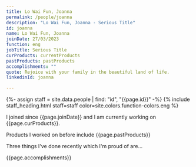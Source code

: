 ```yaml
---
title: Lo Wai Fun, Joanna
permalink: /people/joanna
description: "Lo Wai Fun, Joanna - Serious Title"
id: joanna
name: Lo Wai Fun, Joanna
joinDate: 27/03/2023
function: eng
jobTitle: Serious Title
curProducts: currentProducts
pastProducts: pastProducts
accomplishments: ""
quote: Rejoice with your family in the beautiful land of life.
linkedinId: joanna

---
```


{%- assign staff = site.data.people | find: "id", "{{page.id}}" -%}
{% include staff_heading.html staff=staff color=site.colors.function-colors.eng %}

<p>I joined since {{page.joinDate}} and I am currently working on {{page.curProducts}}.</p>

<p>Products I worked on before include {{page.pastProducts}}</p>

<p>Three things I've done recently which I'm proud of are...</p>
{{page.accomplishments}}
